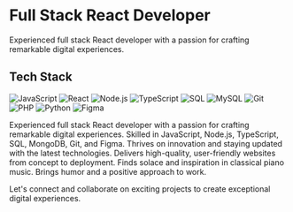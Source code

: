 # Full Stack React Developer

Experienced full stack React developer with a passion for crafting remarkable digital experiences.

## Tech Stack

![JavaScript](https://img.shields.io/badge/-JavaScript-yellow)
![React](https://img.shields.io/badge/-React-blue)
![Node.js](https://img.shields.io/badge/-Node.js-green)
![TypeScript](https://img.shields.io/badge/-TypeScript-blue)
![SQL](https://img.shields.io/badge/-SQL-lightgrey)
![MySQL](https://img.shields.io/badge/-MySQL-blue)
![Git](https://img.shields.io/badge/-Git-orange)
![PHP](https://img.shields.io/badge/-PHP-purple)
![Python](https://img.shields.io/badge/-Python-blue)
![Figma](https://img.shields.io/badge/figma-%23F24E1E.svg?style=for-the-badge&logo=figma&logoColor=white)

Experienced full stack React developer with a passion for crafting remarkable digital experiences. Skilled in JavaScript, Node.js, TypeScript, SQL, MongoDB, Git, and Figma. Thrives on innovation and staying updated with the latest technologies. Delivers high-quality, user-friendly websites from concept to deployment. Finds solace and inspiration in classical piano music. Brings humor and a positive approach to work.

Let's connect and collaborate on exciting projects to create exceptional digital experiences.

